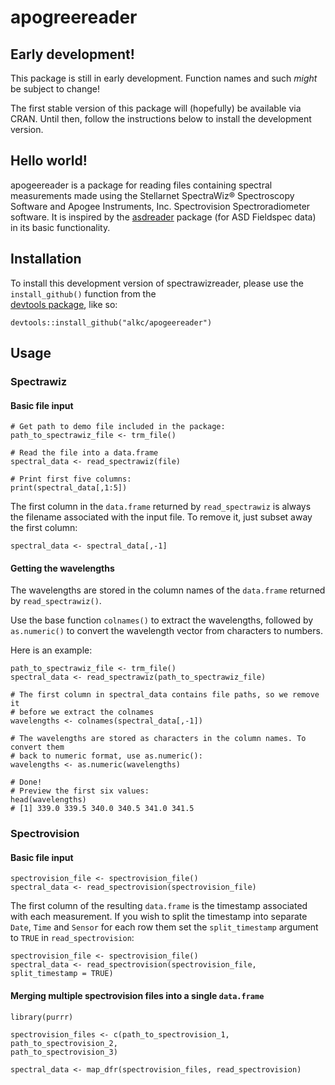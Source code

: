 # apogreereader

## Early development!

This package is still in early development. Function names and such _might_ be 
subject to change!

The first stable version of this package will (hopefully) be available via CRAN.
Until then, follow the instructions below to install the development version.

## Hello world!

apogeereader is a package for reading files containing spectral measurements 
made using the Stellarnet SpectraWiz® Spectroscopy Software and Apogee Instruments, Inc.
Spectrovision Spectroradiometer software. It is inspired by the [asdreader](https://github.com/cran/asdreader) package 
(for ASD Fieldspec data) in its basic functionality.

## Installation 

To install this development version of spectrawizreader, please use the 
`install_github()` function from the  
[devtools package](https://github.com/r-lib/devtools/), like so:

```{r}
devtools::install_github("alkc/apogeereader")
```

## Usage

### Spectrawiz

#### Basic file input

```{r}
# Get path to demo file included in the package:
path_to_spectrawiz_file <- trm_file()

# Read the file into a data.frame
spectral_data <- read_spectrawiz(file)

# Print first five columns:
print(spectral_data[,1:5])
```

The first column in the `data.frame` returned by `read_spectrawiz` is always
the filename associated with the input file. To remove it, just subset away
the first column:

```{r}
spectral_data <- spectral_data[,-1]
```

#### Getting the wavelengths

The wavelengths are stored in the column names of the `data.frame` returned by
`read_spectrawiz()`. 

Use the base function `colnames()` to extract the wavelengths, followed by
`as.numeric()` to convert the wavelength vector from characters to numbers.

Here is an example:

```{r}
path_to_spectrawiz_file <- trm_file()
spectral_data <- read_spectrawiz(path_to_spectrawiz_file)

# The first column in spectral_data contains file paths, so we remove it 
# before we extract the colnames
wavelengths <- colnames(spectral_data[,-1])

# The wavelengths are stored as characters in the column names. To convert them
# back to numeric format, use as.numeric():
wavelengths <- as.numeric(wavelengths)

# Done!
# Preview the first six values:
head(wavelengths)
# [1] 339.0 339.5 340.0 340.5 341.0 341.5
```

### Spectrovision

#### Basic file input

```{r}
spectrovision_file <- spectrovision_file()
spectral_data <- read_spectrovision(spectrovision_file)
```
The first column of the resulting `data.frame` is the timestamp
associated with each measurement. If you wish to split the timestamp into
separate `Date`, `Time` and `Sensor` for each row them set the `split_timestamp`
argument to `TRUE` in `read_spectrovision`:

```{r}
spectrovision_file <- spectrovision_file()
spectral_data <- read_spectrovision(spectrovision_file, split_timestamp = TRUE)
```


#### Merging multiple spectrovision files into a single `data.frame`

```{r}
library(purrr)

spectrovision_files <- c(path_to_spectrovision_1, path_to_spectrovision_2, 
path_to_spectrovision_3)

spectral_data <- map_dfr(spectrovision_files, read_spectrovision)
```

